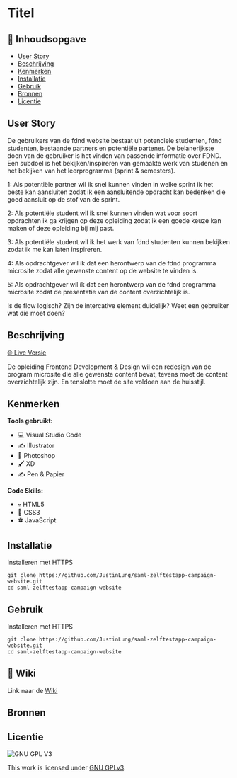 # Titel

<!-- Geef je project een titel en schrijf in één zin wat het is -->

## 📙 Inhoudsopgave

- [User Story](#beschrijving)
- [Beschrijving](#beschrijving)
- [Kenmerken](#kenmerken)
- [Installatie](#installatie)
- [Gebruik](#gebruik)
- [Bronnen](#bronnen)
- [Licentie](#licentie)

## User Story

De gebruikers van de fdnd website bestaat uit potenciele studenten, fdnd studenten, bestaande partners en potentiële partener. De belanerijkste doen van de gebruiker is het vinden van passende informatie over FDND. Een subdoel is het bekijken/inspireren van gemaakte werk van studenen en het bekijken van het leerprogramma (sprint & semesters).

1: Als potentiële partner wil ik snel kunnen vinden in welke sprint ik het beste kan aansluiten zodat ik een aansluitende opdracht kan bedenken die goed aansluit op de stof van de sprint.

2: Als potentiële student wil ik snel kunnen vinden wat voor soort opdrachten ik ga krijgen op deze opleiding zodat ik een goede keuze kan maken of deze opleiding bij mij past.

3: Als potentiële student wil ik het werk van fdnd studenten kunnen bekijken zodat ik me kan laten inspireren.

4: Als opdrachtgever wil ik dat een herontwerp van de fdnd programma microsite zodat alle gewenste content op de website te vinden is.

5: Als opdrachtgever wil ik dat een herontwerp van de fdnd programma microsite zodat de presentatie van de content overzichtelijk is.



Is de flow logisch?
Zijn de intercative element duidelijk?
Weet een gebruiker wat die moet doen?

## Beschrijving

[🌐 Live Versie](https://m4tthys123.github.io/the-startup-fdnd-program/)

De opleiding Frontend Development & Design wil een redesign van de program microsite die alle gewenste content bevat, tevens moet de content overzichtelijk zijn. En tenslotte moet de site voldoen aan de huisstijl.

<!-- In de Beschrijving staat hoe je project er uit ziet, hoe het werkt en wat je er mee kan. -->
<!-- Voeg een mooie poster visual toe 📸 -->
<!-- Voeg een link toe naar Github Pages 🌐-->

## Kenmerken

**Tools gebruikt:**

- 💻 Visual Studio Code
- ✍️ Illustrator
- 🤳 Photoshop
- 🖌️ XD
- ✍️ Pen & Papier

**Code Skills:**

- 💀 HTML5
- 🧍 CSS3
- ⚽ JavaScript
<!-- Bij Kenmerken staat welke technieken zijn gebruikt en hoe. Wat is de HTML structuur? Wat zijn de belangrijkste dingen in CSS? Wat is er met Javascript gedaan en hoe? Misschien heb je een framwork of library gebruikt? -->

## Installatie

Installeren met HTTPS

```
git clone https://github.com/JustinLung/saml-zelftestapp-campaign-website.git
cd saml-zelftestapp-campaign-website
```
## Gebruik
Installeren met HTTPS

```
git clone https://github.com/JustinLung/saml-zelftestapp-campaign-website.git
cd saml-zelftestapp-campaign-website
```

## 📕 Wiki

Link naar de [Wiki](https://github.com/JustinLung/saml-zelftestapp-campaign-website/wiki)
## Bronnen

## Licentie

![GNU GPL V3](https://www.gnu.org/graphics/gplv3-127x51.png)

This work is licensed under [GNU GPLv3](./LICENSE).
